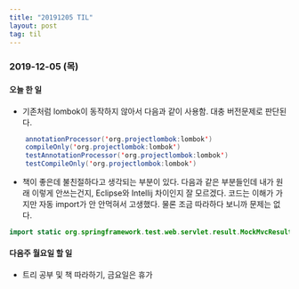 ```yaml
---
title: "20191205 TIL"
layout: post
tag: til
---
```


### 2019-12-05 (목)
#### 오늘 한 일  
- 기존처럼 lombok이 동작하지 않아서 다음과 같이 사용함. 대충 버전문제로 판단된다.

```java
    annotationProcessor('org.projectlombok:lombok')
    compileOnly('org.projectlombok:lombok')
    testAnnotationProcessor('org.projectlombok:lombok')
    testCompileOnly('org.projectlombok:lombok')

```

- 책이 좋은데 불친절하다고 생각되는 부분이 있다. 다음과 같은 부분들인데 내가 원래 이렇게 안쓰는건지, Eclipse와 Intellij 차이인지 잘 모르겠다. 코드는 이해가 가지만 자동 import가 안 안먹혀서 고생했다. 물론 조금 따라하다 보니까 문제는 없다.
```java
import static org.springframework.test.web.servlet.result.MockMvcResultMatchers.status;
```

#### 다음주 월요일 할 일
- 트리 공부 및 책 따라하기, 금요일은 휴가

